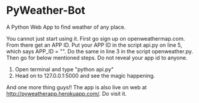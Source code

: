 # PyWeather-Bot
A Python Web App to find weather of any place.

You cannot just start using it. First go sign up on openweathermap.com. From there get an APP ID. Put your APP ID in the script api.py on line 5, which says APP_ID = "". Do the same in line 3 in the script openweather.py. Then go for below mentioned steps. Do not reveal your app id to anyone. 

1. Open terminal and type "python api.py"
2. Head on to 127.0.0.1:5000 and see the magic happening.


And one more thing guys!! The app is also live on web at http://pyweatherapp.herokuapp.com/. Do visit it.
